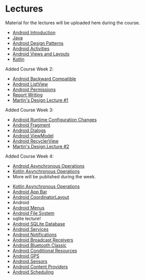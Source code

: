 # Lectures
Material for the lectures will be uploaded here during the course.

* [Android Introduction](../../lectures/android-introduction/)
* [Java](../../lectures/java/)
* [Android Design Patterns](../../lectures/android-design-patterns/)
* [Android Activities](../../lectures/android-activities/)
* [Android Views and Layouts](../../lectures/android-views-and-layouts/)
* [Kotlin](../../lectures/kotlin/)

Added Course Week 2:

* [Android Backward Compatible](../../lectures/android-backward-compatible/)
* [Android ListView](../../lectures/android-list-view/)
* [Android Permissions](../../lectures/android-permissions/)
* [Report Writing](../../lectures/report-writing/)
* [Martin's Design Lecture #1](https://ju.instructure.com/courses/3421/pages/tutorial-recordings?module_item_id=78645)

Added Course Week 3:

* [Android Runtime Configuration Changes](../../lectures/android-runtime-configuration-changes/)
* [Android Fragment](../../lectures/android-fragments/)
* [Android Dialogs](../../lectures/android-dialogs/)
* [Android ViewModel](../../lectures/android-view-model/)
* [Android RecyclerView](../../lectures/android-recycler-view/)
* [Martin's Design Lecture #2](https://ju.instructure.com/courses/3421/pages/tutorial-recordings?module_item_id=78645)

Added Course Week 4:

* [Android Asynchronous Operations](../../lectures/android-asynchronous-operations/)
* [Kotlin Asynchronous Operations](../../lectures/kotlin-asynchronous-operations/)
* More will be published during the week.

<div v-if="false">

* [Kotlin Asynchronous Operations](../../lectures/kotlin-asynchronous-operations/)
* [Android App Bar](../../lectures/android-app-bar/)
* [Android CoordinatorLayout](../../lectures/android-coordinator-layout/)
* Android 
* [Android Menus](../../lectures/android-menus/)
* [Android File System](../../lectures/android-file-system/)
* sqlite lecture!
* [Android SQLite Database](../../lectures/android-sqlite-database/)
* [Android Services](../../lectures/android-services/)
* [Android Notifications](../../lectures/android-notifications/)
* [Android Broadcast Receivers](../../lectures/android-broadcast-receivers/)
* [Android Bluetooth Classic](../../lectures/android-bluetooth-classic/)
* [Android Conditional Resources](../../lectures/android-conditional-resources/)
* [Android GPS](../../lectures/android-gps/)
* [Android Sensors](../../lectures/android-sensors/)
* [Android Content Providers](../../lectures/android-content-providers/)
* [Android Scheduling](../../lectures/android-scheduling/)

</div>